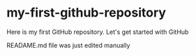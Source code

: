 # my-first-github-repository
Here is my first GitHub repository. Let's get started with GitHub

READAME.md file was just edited manually
